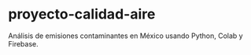 # proyecto-calidad-aire
Análisis de emisiones contaminantes en México usando Python, Colab y Firebase.
